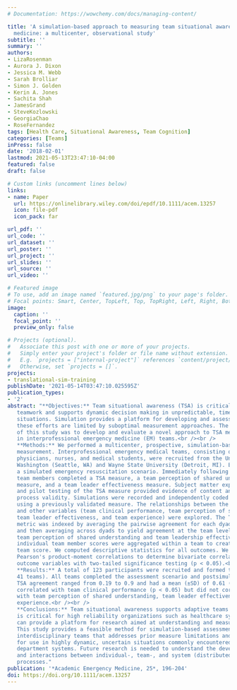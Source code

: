 ```yaml
---
# Documentation: https://wowchemy.com/docs/managing-content/

title: 'A simulation-based approach to measuring team situational awareness in emergency
  medicine: a multicenter, observational study'
subtitle: ''
summary: ''
authors:
- LizaRosenman
- Aurora J. Dixon
- Jessica M. Webb
- Sarah Brolliar
- Simon J. Golden
- Kerin A. Jones
- Sachita Shah
- JamesGrand
- SteveKozlowski
- GeorgiaChao
- RoseFernandez
tags: [Health Care, Situational Awareness, Team Cognition]
categories: [Teams]
inPress: false
date: '2018-02-01'
lastmod: 2021-05-13T23:47:10-04:00
featured: false
draft: false

# Custom links (uncomment lines below)
links:
- name: Paper
  url: https://onlinelibrary.wiley.com/doi/epdf/10.1111/acem.13257
  icon: file-pdf
  icon_pack: far

url_pdf: ''
url_code: ''
url_dataset: ''
url_poster: ''
url_project: ''
url_slides: ''
url_source: ''
url_video: ''

# Featured image
# To use, add an image named `featured.jpg/png` to your page's folder.
# Focal points: Smart, Center, TopLeft, Top, TopRight, Left, Right, BottomLeft, Bottom, BottomRight.
image:
  caption: ''
  focal_point: ''
  preview_only: false

# Projects (optional).
#   Associate this post with one or more of your projects.
#   Simply enter your project's folder or file name without extension.
#   E.g. `projects = ["internal-project"]` references `content/project/deep-learning/index.md`.
#   Otherwise, set `projects = []`.
projects:
- translational-sim-training
publishDate: '2021-05-14T03:47:10.025595Z'
publication_types:
- '2'
abstract: "**Objectives:** Team situational awareness (TSA) is critical for effective
   teamwork and supports dynamic decision making in unpredictable, time-pressured
   situations. Simulation provides a platform for developing and assessing TSA, but
   these efforts are limited by suboptimal measurement approaches. The objective
   of this study was to develop and evaluate a novel approach to TSA measurement
   in interprofessional emergency medicine (EM) teams.<br /><br />
   **Methods:** We performed a multicenter, prospective, simulation-based observational study to evaluate an approach to TSA
   measurement. Interprofessional emergency medical teams, consisting of EM resident
   physicians, nurses, and medical students, were recruited from the University of
   Washington (Seattle, WA) and Wayne State University (Detroit, MI). Each team completed
   a simulated emergency resuscitation scenario. Immediately following the simulation,
   team members completed a TSA measure, a team perception of shared understanding
   measure, and a team leader effectiveness measure. Subject matter expert reviews
   and pilot testing of the TSA measure provided evidence of content and response
   process validity. Simulations were recorded and independently coded for team performance
   using a previously validated measure. The relationships between the TSA measure
   and other variables (team clinical performance, team perception of shared understanding,
   team leader effectiveness, and team experience) were explored. The TSA agreement
   metric was indexed by averaging the pairwise agreement for each dyad on a team
   and then averaging across dyads to yield agreement at the team level. For the
   team perception of shared understanding and team leadership effectiveness measures,
   individual team member scores were aggregated within a team to create a single
   team score. We computed descriptive statistics for all outcomes. We calculated
   Pearson's product-moment correlations to determine bivariate correlations between
   outcome variables with two-tailed significance testing (p < 0.05).<br /><br />
   **Results:** A total of 123 participants were recruited and formed three-person teams (n =
   41 teams). All teams completed the assessment scenario and postsimulation measures.
   TSA agreement ranged from 0.19 to 0.9 and had a mean (±SD) of 0.61 (±0.17). TSA
   correlated with team clinical performance (p < 0.05) but did not correlate
   with team perception of shared understanding, team leader effectiveness, or team
   experience.<br /><br />
   **Conclusions:** Team situational awareness supports adaptive teams and
   is critical for high reliability organizations such as healthcare systems. Simulation
   can provide a platform for research aimed at understanding and measuring TSA.
   This study provides a feasible method for simulation-based assessment of TSA in
   interdisciplinary teams that addresses prior measure limitations and is appropriate
   for use in highly dynamic, uncertain situations commonly encountered in emergency
   department systems. Future research is needed to understand the development of
   and interactions between individual-, team-, and system (distributed)-level cognitive
   processes."
publication: '*Academic Emergency Medicine, 25*, 196-204'
doi: https://doi.org/10.1111/acem.13257
---
```

